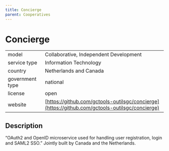 ```yaml
---
title: Concierge
parent: Cooperatives
---
```


# Concierge

|                   |                                          |
|:------------------|:-----------------------------------------|
| model             | Collaborative, Independent Development
| service type      | Information Technology
| country           | Netherlands and Canada
| government type   | national
| license           | open 
| website           | [https://github.com/gctools-outilsgc/concierge](https://github.com/gctools-outilsgc/concierge)

## Description

“OAuth2 and OpenID microservice used for handling user registration, login and SAML2 SSO.” Jointly built by Canada and the Netherlands.
